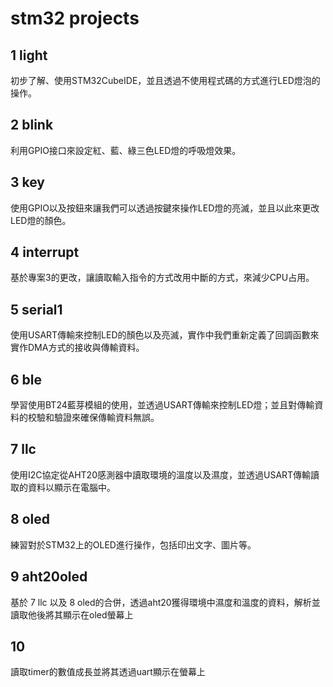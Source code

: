 # stm32 projects
## 1 light
初步了解、使用STM32CubeIDE，並且透過不使用程式碼的方式進行LED燈泡的操作。

## 2 blink
利用GPIO接口來設定紅、藍、綠三色LED燈的呼吸燈效果。

## 3 key
使用GPIO以及按鈕來讓我們可以透過按鍵來操作LED燈的亮滅，並且以此來更改LED燈的顏色。

## 4 interrupt
基於專案3的更改，讓讀取輸入指令的方式改用中斷的方式，來減少CPU占用。

## 5 serial1
使用USART傳輸來控制LED的顏色以及亮滅，實作中我們重新定義了回調函數來實作DMA方式的接收與傳輸資料。

## 6 ble
學習使用BT24藍芽模組的使用，並透過USART傳輸來控制LED燈；並且對傳輸資料的校驗和驗證來確保傳輸資料無誤。

## 7 llc
使用I2C協定從AHT20感測器中讀取環境的溫度以及濕度，並透過USART傳輸讀取的資料以顯示在電腦中。

## 8 oled
練習對於STM32上的OLED進行操作，包括印出文字、圖片等。

## 9 aht20oled
基於 7 llc 以及 8 oled的合併，透過aht20獲得環境中濕度和溫度的資料，解析並讀取他後將其顯示在oled螢幕上

## 10
讀取timer的數值成長並將其透過uart顯示在螢幕上
